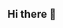 ## Hi there 👋

<!--Hi, I'm Afrah Nakanwagi, a passionate Software Developer and UI/UX Designer based in Kampala, Uganda. With over a year of experience, I craft user-centric, responsive, and innovative digital solutions that blend technical expertise with creative design. My mission is to build seamless, impactful applications that solve real-world problems.

🔭 What I'm Working On





Developing web applications with Django, Python, and React.js to streamline business operations.



Designing intuitive UI/UX interfaces using Figma to enhance user experiences.



Leading team projects to create dynamic platforms like Xtreative Market, connecting local creatives with customers.



Exploring advanced backend development techniques with RESTful APIs and PostgreSQL.

🌱 What I'm Learning





Deepening my expertise in React.js for scalable frontend development.



Enhancing my skills in CI/CD pipelines to improve deployment workflows.



Experimenting with advanced Python frameworks to build robust backend systems.



Staying updated with the latest UI/UX trends to create modern, user-friendly designs.

👯 Open to Collaboration

I'm excited to collaborate on:





Open-source web development projects using HTML, CSS, JavaScript, or Python.



E-commerce platforms that empower local businesses and artisans.



UI/UX design projects to create intuitive and visually appealing interfaces.



Innovative Agro-tech or Ed-tech solutions that make a difference in communities.

🤔 Looking for Help With





Optimizing Django performance for large-scale applications.



Integrating advanced APIs for real-time data processing.



Best practices for responsive design across diverse devices.

💬 Ask Me About





Building responsive web applications with Django and React.js.



Designing user-friendly interfaces with Figma.



My experience leading a team to develop Xtreative Market, an e-commerce platform for creatives.



Tips for breaking into software development or UI/UX design in Uganda.

📫 How to Reach Me





Email: afrahnakanwagi@gmail.com



Phone: +256 768917360



LinkedIn: Afrah Nakanwagi



X: @naiyosh28792



GitHub: afrahnakanwagi

😄 Pronouns

She/Her

⚡ Fun Fact

I once designed an entire Agro-Tourism website in Figma in just 48 hours to meet a tight deadline, and it was a hit with the client! When I'm not coding or designing, you can find me exploring Kampala's vibrant food scene or sketching new UI ideas.



🛠️ My Tech Stack







Category



Technologies





Frontend



HTML5, CSS, React.js, WordPress





Backend



Python, Django, RESTful APIs, PostgreSQL





Design



Figma, UI/UX Design, Responsive Design





Tools & Others



Git, CI/CD, Visual Studio Code

🏆 Achievements





3+ Projects Completed: Including a grocery inventory system and e-commerce platforms.



4 Certifications Earned: Including CSE Python (Refactory Academy) and UI/UX Design Basics (Simplilearn).



Led 2 Team Projects: Successfully guided a team of 7 to develop Xtreative Market.

📚 Featured Projects

Here are some highlights from my portfolio:

Grocery Inventory Management





Tech Stack: Django, Python, HTML, CSS



A web application for grocery stores to manage inventory and sales, with real-time stock tracking and sales reports.



Impact: Streamlined operations for small businesses over a 6-week development period.

Xtreative Market





Role: Team Lead & Backend Developer



Tech Stack: Django, Python, Mobile & Web Apps



An e-commerce platform connecting local artisans with customers, featuring vendor management and funding applications.

Recipe Finder App





Tech Stack: React.js, APIs



A dynamic app for discovering recipes based on ingredients or cuisine, with a responsive and intuitive UI.

Agro-Tourism Website





Tech Stack: Figma, UI/UX Design



Designed service pages for Mukisa Enterprises, focusing on farm tours and sustainable farming education.

Check out more on my Portfolio or GitHub Projects.

🏅 Certifications





CSE Python - Refactory Academy (Dec 2024)



UI/UX Design Basics - Simplilearn (Dec 2024)



React JS Basics - Simplilearn (Dec 2024)



Python - Kaggle (Dec 2024)

📄 Download My Resume

Get a detailed look at my experience and skills: Download Resume



Let's build something amazing together! Feel free to explore my repositories or reach out to discuss your next project. 🚀
**afrahnakanwagi/afrahnakanwagi** is a ✨ _special_ ✨ repository because its `README.md` (this file) appears on your GitHub profile.

Here are some ideas to get you started:

- 🔭 I’m currently working on ...
- 🌱 I’m currently learning ...
- 👯 I’m looking to collaborate on ...
- 🤔 I’m looking for help with ...
- 💬 Ask me about ...
- 📫 How to reach me: ...
- 😄 Pronouns: ...
- ⚡ Fun fact: ...
-->
